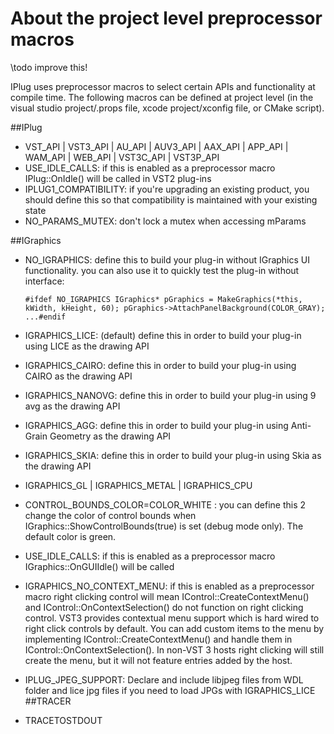 # About the project level preprocessor macros
\todo improve this!

IPlug uses preprocessor macros to select certain APIs and functionality at compile time. The following macros can be defined at project level (in the visual studio project/.props file, xcode project/xconfig file, or CMake script). 

##IPlug
* VST_API | VST3_API | AU_API | AUV3_API | AAX_API | APP_API | WAM_API | WEB_API | VST3C_API | VST3P_API
* USE_IDLE_CALLS: if this is enabled as a preprocessor macro IPlug::OnIdle() will be called in VST2 plug-ins
* IPLUG1_COMPATIBILITY: if you're upgrading an existing product, you should define this so that compatibility is maintained with your existing state
* NO_PARAMS_MUTEX: don't lock a mutex when accessing mParams
 
##IGraphics
* NO_IGRAPHICS: define this to build your plug-in without IGraphics UI functionality. you can also use it to quickly test the plug-in without interface:

  `#ifdef NO_IGRAPHICS
  IGraphics* pGraphics = MakeGraphics(*this, kWidth, kHeight, 60);
  pGraphics->AttachPanelBackground(COLOR_GRAY);
  ...#endif`


* IGRAPHICS_LICE: (default) define this in order to build your plug-in using LICE as the drawing API
* IGRAPHICS_CAIRO: define this in order to build your plug-in using CAIRO as the drawing API
* IGRAPHICS_NANOVG: define this in order to build your plug-in using 9 avg as the drawing API
* IGRAPHICS_AGG: define this in order to build your plug-in using Anti-Grain Geometry as the drawing API
* IGRAPHICS_SKIA: define this in order to build your plug-in using Skia as the drawing API

* IGRAPHICS_GL | IGRAPHICS_METAL | IGRAPHICS_CPU

* CONTROL_BOUNDS_COLOR=COLOR_WHITE : you can define this 2 change the color of control bounds when IGraphics::ShowControlBounds(true) is set (debug mode only). The default color is green. 
* USE_IDLE_CALLS: if this is enabled as a preprocessor macro IGraphics::OnGUIIdle() will be called
* IGRAPHICS_NO_CONTEXT_MENU: if this is enabled as a preprocessor macro right clicking control will mean IControl::CreateContextMenu() and IControl::OnContextSelection() do not function on right clicking control. VST3 provides contextual menu support which is hard wired to right click controls by default. You can add custom items to the menu by implementing IControl::CreateContextMenu() and handle them in IControl::OnContextSelection(). In non-VST 3 hosts right clicking will still create the menu, but it will not feature entries added by the host. 
* IPLUG_JPEG_SUPPORT: Declare and include libjpeg files from WDL folder and lice jpg files if you need to load JPGs with IGRAPHICS_LICE
##TRACER
* TRACETOSTDOUT

